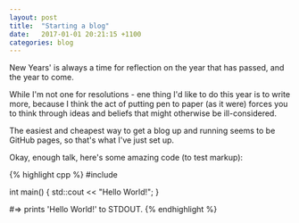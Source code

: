 ```yaml
---
layout: post
title:  "Starting a blog"
date:   2017-01-01 20:21:15 +1100
categories: blog
---
```

New Years' is always a time for reflection on the year that has passed, and the year to come. 

While I'm not one for resolutions - ene thing I'd like to do this year is to write more, because I think the act of putting pen to paper (as it were) forces you to think through ideas and beliefs that might otherwise be ill-considered. 

The easiest and cheapest way to get a blog up and running seems to be GitHub pages, so that's what I've just set up.

Okay, enough talk, here's some amazing code (to test markup):

{% highlight cpp %}
#include <iostream>

int main()
{
  std::cout << "Hello World!";
}

#=> prints 'Hello World!' to STDOUT.
{% endhighlight %}


